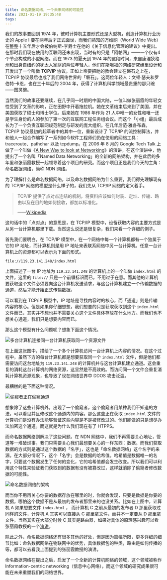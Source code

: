 ```yaml
---
title: 命名数据网络，一个未来网络的可能性
date: 2021-01-19 19:35:48
tags:
---
```


我们的故事要回到 1974 年，彼时计算机主要形式还是大型机，创造计算机行业历史的 Apple I 要在两年后才正式面世，而我们熟知的万维网（World Wide Web）在整整十五年后才会被伯纳斯-李爵士在他的《关于信息化管理的建议》中提出。在那时我们现在使用的互联网还未出现，当时有的只是「阿帕网」——一个仅有4个节点构成的小型网络。而在 1973 的夏天到 1974 年的这段时间，来自康涅狄格州和出身自纽约的犹太人家庭的两位年轻人，他们在斯坦福的网络研究组里设计和开发出了一个叫做 **TCP/IP** 协议。正如上帝要把祂的教会建立在磐石之上在，TCP/IP 协议最后也成了我们网络世界的「磐石」。这两位年轻人：文顿·瑟夫和罗伯特·卡恩，也在三十年后的 2004 年，获得了计算机科学领域最贵重的那只碗——图灵碗。

当然我们的故事还要继续，在几乎同一时期的中国大陆，一位叫做张丽霞的年轻女性受到了文革的影响，正在田野中开着拖拉机。她在文革结束后来到了美国，并在美国获取了硕士和博士学位。后来她在 1986 年作为 21 人中唯一的女性和唯一还是学生身份的人的参加了第一次的互联网工程任务组会议。而这个「小组」最后成长为了一个负责互联网规范制定与研发的庞大组织。在几年后范·雅各布森， TCP/IP 协议最初的起草者中的其中一位，重新设计了 TCP/IP 的流控制算法，并和他人一起合作编写了一系列如今软件工程师们仍在使用的网络工具：traceroute、pathchar 以及 tcpdump。在 2006 年 8 月的 Google Tech Talk 上做了一个叫做《[A New Way to look at Networking](https://www.youtube.com/watch?v=oCZMoY3q2uM)》的演讲，在这个演讲中，他提出了一个名叫「Named Data Networking」的全新的网络架构，并在此后的多年里和张丽霞教授一起领导着这个项目的研究。而这个项目正是我们今天的主角：命名数据网络，简称 NDN 网络。

为了理解什么是命名数据网络，以及命名数据网络为什么重要，我们得先理解现有的 TCP/IP 网络的模型是什么样子的，我们先从 TCP/IP 网络的定义着手。

> TCP/IP 提供了点对点连结的机制，将资料应该如何封装、定址、传输、路由以及在目的地如何接收，都加以标准化。
>
> ——[Wikipedia](https://zh.wikipedia.org/zh-hans/TCP/IP%E5%8D%8F%E8%AE%AE%E6%97%8F)

这句话中的「点对点」的意思是，在 TCP/IP 模型中，设备获取内容的主要方式是从另一台计算机那里下载。当然这么说还是很复杂，我们来看一个详细的例子。

首先我们要明白，在 TCP/IP 模型中，在一个网络中每一个计算机都有一个独属于它的 IP 地址，而计算机则是用 IP 地址来表联系网络中另一台计算机。任意一台计算机上的资源都可以表示为下面的形式。

```
file://119.23.141.248/index.html
```

上面描述了一台 IP 地址为 `119.23.141.248` 的计算机上的一个叫做 `index.html` 的文件，这里的 `file://` 只是一个前缀标识而已，不用过于在意。而其他的计算机要获取这个文件必须要向这台计算机发送请求，与这台计算机建立一个传输数据的通道，然后才能开始正式传输数据。

可以看到在 TCP/IP 模型中，IP 地址是寻找内容时的核心，而「通道」则是传输内容的核心。但是如果你仔细想想，我们想要的只是获取获取到这个 `index.html` 文件而已，其实并不想也并不需要关心这个文件具体存放在什么地方。而我们也不想关心通道，我们只是想要内容而已。

那么这个模型有什么问题呢？想象下面这个情况。

![多台计算机连接同一台计算机获取同一个资源文件](./image-20210119184048547.png)

在上面这张图中，描绘了一个多个计算机访问一台计算机上内容的情况。在这个过程中，虽然下方的每台计算机都是想要获取同一个 `index.html` 文件，但是他们都需要访问这台地址为 `119.23.141.248` 的计算机并与这台计算机建立通道。这会重复的消耗这台计算机的网络资源，这显然是不高效的。而访问同一个文件会重复消耗计算机资源现象，也导致了现在网络世界中 DDOS 攻击泛滥。

最糟糕的是下面这种情况。

![偷窥者正在偷窥通道](./image-20210119184128701.png)

想象除了这些计算机外，出现了一个偷窥者，这个偷窥者用某种我们不知道的方法，可以看见并且修改这个通道内的内容。那么这些正在获取 `index.html` 文件的计算机们是没有办法能够验证这些内容是不是被修改过的。他们能做的只是想尽办法加密这个通道。而这就是为什么我们现在有了 HTPPS。

而命名数据网络则解决了这些问题。在 NDN 网络中，我们不再需要关心地址，管道等一堆破烂事。我们只需要关心我们最想要关心的一样东西：数据。而我们获取数据的方式则是通过这个数据的「名字」，这也是「命名数据网络」这个名字的来源。在大部分情况下，这个「名字」会是数据的哈希值。哈希值是数据唯一的名字，只要这个数据发生了任何的变化，它的哈希值都会发生改变。所以我们可以利用这个特性来验证我们获取到的数据有没有被篡改过，这样就消除了偷窥者修改数据的可能性。

![命名数据网络的架构](./image-20210119184605146.png)

而当你不用再关心你要的数据存放在哪里的时，你就会发现，只要是数据是你要的数据，哪怕这个数据不是从最初的发布者那里来的也没关系。比如在上图中，计算机 A 如果想要文件 `index.html` ， 而计算机 C 之前从最初的发布者 D 那里获取过同样的文件，计算机 A 其实可以直接从 C 那里拿文件，而并不一定要从 D 那里拿文件。当然其实在大部分时候 C 其实是路由器，如果对具体的原理感兴趣可以看张丽霞教授的一个[演讲](https://youtu.be/uoT7I4QlNEg)。

除此之外，命名数据网络还有很多其他的好处，但是因为篇幅所限，更多详细的细节比如：命名数据网络在物联网中的优势，具体数据包的种类，路由是如何传播的等，都可以去看我上面提到的张丽霞教授的演讲。

命名数据网络在提出之后，启发了一个全新的计算机网络的领域，这个领域被称作 Information-centric networking（信息中心网络），而这个领域的研究成果很可能在未来重塑我们的网络世界。